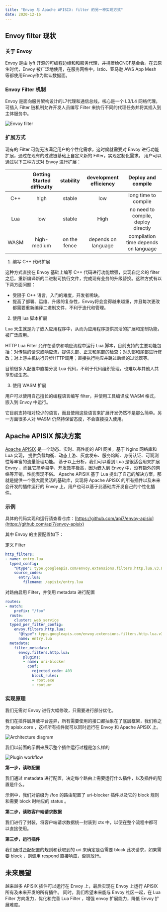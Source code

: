 ```yaml
---
title: "Envoy 与 Apache APISIX: filter 的另一种实现方式"
date: 2020-12-16
---
```


## Envoy filter 现状

### 关于 Envoy

Envoy 是由 lyft 开源的可编程边缘和和服务代理，并捐赠给CNCF基金会。在云原生时代，Envoy 被广泛地使用，在服务网格中，Istio、亚马逊 AWS App Mesh 等都使用Envoy作为默认数据面。

### Envoy Filter 机制

Envoy 是面向服务架构设计的L7代理和通信总线，核心是一个 L3/L4 网络代理。可插入 Filter 链机制允许开发人员编写 Filter 来执行不同的代理任务并将其插入到主体服务中。

![Envoy filter](https://static.apiseven.com/filters.png)

### 扩展方式

现有的 Filter 可能无法满足用户的个性化需求，这时候就需要对 Envoy 进行功能扩展，通过在现有的过滤链基础上自定义新的 Filter，实现定制化需求。
用户可以通过以下三种方式对 Envoy 进行扩展：


|       | Getting Started difficulty |  stability   | development efficiency |          Deploy and compile          |
| :---: | :------------------------: | :----------: | :--------------------: | :----------------------------------: |
|  C++  |            high            |    stable    |          low           |         long time to compile         |
|  Lua  |            low             |    stable    |          High          | no need to compile, deploy directly  |
| WASM  |        high-medium         | on the fence |  depends on language   | compilation time depends on language |

1.  编写 C++ 代码扩展
   
这种方式直接在 Envoy 基础上编写 C++ 代码进行功能增强，实现自定义的 filter 之后，重新编译新的二进制可执行文件，完成现有业务的升级替换。这种方式有以下两方面问题：
- 受限于 C++ 语言，入门的难度，开发者稀缺。
- 提高了部署、运维、升级的复杂性，Envoy将会变得越来越重，并且每次更改都需要重新编译二进制文件，不利于迭代和管理。

2. 使用 lua 脚本扩展

Lua 天生就是为了嵌入应用程序中，从而为应用程序提供灵活的扩展和定制功能，被广泛应用。

HTTP Lua Filter 允许在请求和响应流程中运行 Lua 脚本，目前支持的主要功能包括：对传输的请求或响应流，提供头部、正文和尾部的检查；对头部和尾部进行修改；对上游主机执行异步HTTP调用；直接执行响应并跳过后续的过滤器等。

目前很多人配置中直接分发 Lua 代码，不利于代码组织管理，也难以与其他人共享形成生态。


3. 使用 WASM 扩展

用户可以使用自己擅长的编程语言编写 filter，并使用工具编译成 WASM 格式，嵌入到 Envoy 中运行。

它目前支持相对较少的语言，而且使用这些语言来扩展开发仍然不是那么简单。另一方面很多人对 WASM 仍然持保留态度，不会直接投入使用。

## Apache APISIX 解决方案

[Apache APISIX](https://github.com/apache/apisix) 是一个动态、实时、高性能的 API 网关，基于 Nginx 网络库和 Lua 实现， 提供负载均衡、动态上游、灰度发布、服务熔断、身份认证、可观测性等丰富的流量管理功能。
基于以上分析，我们可以看到 Lua 是很适合用来扩展 Envoy ，而且它简单易学，开发效率极高，因为嵌入到 Envoy 中，没有额外的网络等开销，性能表现不俗。
Apache APISIX 基于 Lua 提出了自己的解决方案，那就是提供一个强大而灵活的基础库，实现将 Apache APISIX 的所有插件以及未来会开发的插件运行的 Envoy 上，用户也可以基于此基础库开发自己的个性化插件。


### 示例

具体的代码实现和运行请查看仓库：[https://github.com/api7/envoy-apisix](https://github.com/api7/envoy-apisix)

其中 Envoy 的主要配置如下：

定义 Filter

```yaml
http_filters:
- name: entry.lua
  typed_config:
    "@type": type.googleapis.com/envoy.extensions.filters.http.lua.v3.Lua
    source_codes:
      entry.lua:
        filename: /apisix/entry.lua
```

对路由启用 Filter，并使用 metadata 进行配置

```yaml
routes:
- match:
    prefix: "/foo"
  route:
    cluster: web_service
  typed_per_filter_config:
    envoy.filters.http.lua:
      "@type": type.googleapis.com/envoy.extensions.filters.http.lua.v3.LuaPerRoute
      name: entry.lua
  metadata:
    filter_metadata:
      envoy.filters.http.lua:
        plugins:
        - name: uri-blocker
          conf:
            rejected_code: 403
            block_rules:
            - root.exe
            - root.m+
```

### 实现原理

我们无需对 Envoy 进行大幅修改，只需要进行部分优化。

我们在插件层屏蔽平台差异，所有需要使用的接口都抽象在了底层框架，我们称之为 apisix.core ，这样所有插件就可以同时运行在 Envoy 和 Apache APISIX 上。


![Architecture diagram](https://static.apiseven.com/main.png)

我们以前面的示例来展示整个插件运行过程是怎么样的

![Plugin workflow](https://static.apiseven.com/workflow.png)

**第一步，读取配置**

我们通过 metadata 进行配置，决定每个路由上需要运行什么插件，以及插件的配置是什么。

示例中，我们对前缀为 /foo 的路由配置了 uri-blocker 插件以及它的 block 规则和需要 block 时响应的 status 。

**第二步，读取客户端请求数据**

我们进行了封装，将客户端请求数据统一封装到 ctx 中，以便在整个流程中都可以直接使用。

**第三步，运行插件**

我们通过匹配配置的规则和获取到的 uri 来确定是否需要 block 此次请求，如果需要 block ，则调用 respond 直接响应，否则放行。

## 未来展望

越来越多 APISIX 插件可以运行在 Envoy 上，最后实现在 Envoy 上运行 APISIX 所有及未来开发的所有插件。
同时，我们希望未来能与 Envoy 社区一起，在 Lua Filter 方向发力，优化和完善 Lua Filter ，增强 envoy 扩展能力，降低 Envoy 扩展难度。
